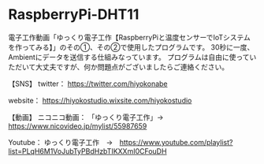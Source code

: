 # RaspberryPi-DHT11

電子工作動画「ゆっくり電子工作【RaspberryPiと温度センサーでIoTシステムを作ってみる】」のその①、その②で使用したプログラムです。
30秒に一度、Ambientにデータを送信する仕組みなっています。
プログラムは自由に使っていただいて大丈夫ですが、何か問題点がございましたらご連絡ください。

【SNS】
twitter：
https://twitter.com/hiyokonabe

website：
https://hiyokostudio.wixsite.com/hiyokostudio

【動画】
ニコニコ動画：
「ゆっくり電子工作」→　https://www.nicovideo.jp/mylist/55987659

Youtube：
ゆっくり電子工作　→　https://www.youtube.com/playlist?list=PLqH6M1VoJubTyPBdHzbTIKXXmI0CFouDH
